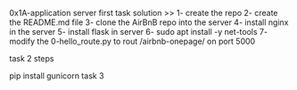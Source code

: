 0x1A-application server
first task solution >>
1- create the repo
2- create the README.md file 
3- clone the AirBnB repo into the server
4- install nginx in the server
5- install flask in server
6- sudo apt install -y net-tools
7- modify the 0-hello_route.py to rout /airbnb-onepage/ on port 5000

task 2 steps

 pip install gunicorn
task 3 
